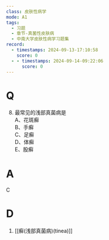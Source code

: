 ```yaml
---
class: 皮肤性病学
mode: A1
tags:
  - 习题
  - 章节-真菌性皮肤病
  - 中南大学皮肤性病学习题集
record:
  - timestamps: 2024-09-13-17:10:58
    score: 0
  - - timestamps: 2024-09-14-09:22:06
      score: 0
---
```


# Q
8. 最常见的浅部真菌病是  
A、花斑癣  
B、手癣  
C、足癣  
D、体癣  
E、股癣  
# A
C
# D
1. [[癣(浅部真菌病)(tinea)]]